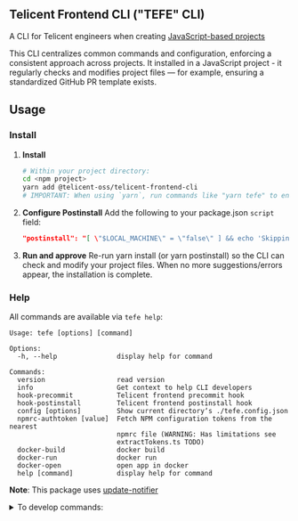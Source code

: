 ## Telicent Frontend CLI ("TEFE" CLI)

A CLI for Telicent engineers when creating [JavaScript-based projects](https://github.com/search?q=org%3Atelicent-oss++AND+%28language%3ATypeScript+OR+language%3AJavaScript+%29&type=code)


This CLI centralizes common commands and configuration, enforcing a consistent approach across projects. It installed in a JavaScript project - it regularly checks and modifies project files — for example, ensuring a standardized GitHub PR template exists.

## Usage

### Install

1. **Install**
   ```sh
   # Within your project directory:
   cd <npm project>
   yarn add @telicent-oss/telicent-frontend-cli
   # IMPORTANT: When using `yarn`, run commands like "yarn tefe" to ensure you use the local CLI.
   ```
2. **Configure Postinstall**
   Add the following to your package.json `script` field:
   ```json
   "postinstall": "[ \"$LOCAL_MACHINE\" = \"false\" ] && echo 'Skipping tefe hook-postinstall' || tefe hook-postinstall"
   ```
4. **Run and approve**
   Re-run yarn install (or yarn postinstall) so the CLI can check and modify your project files. When no more suggestions/errors appear, the installation is complete.

### Help

All commands are available via `tefe help`:
<!-- help -->
```
Usage: tefe [options] [command]

Options:
  -h, --help               display help for command

Commands:
  version                  read version
  info                     Get context to help CLI developers
  hook-precommit           Telicent frontend precommit hook
  hook-postinstall         Telicent frontend postinstall hook
  config [options]         Show current directoryʼs ./tefe.config.json
  npmrc-authtoken [value]  Fetch NPM configuration tokens from the nearest
                           npmrc file (WARNING: Has limitations see
                           extractTokens.ts TODO)
  docker-build             docker build
  docker-run               docker run
  docker-open              open app in docker
  help [command]           display help for command

```
<!-- /help -->

**Note**: This package uses [update-notifier](https://www.npmjs.com/package/update-notifier?activeTab=readme)

<details>
  <summary>To develop commands:</summary>

<hr />

### Tips

1. TypeScript source files import with `.js` extension e.g. `import a from './path.js`  (as `./src/**/*.ts` files are emitted and run from `./dist/**/*.js`)
2. JavaScript test files must not include any extension in imports `import a from './path';`
3. CLI developer workflows require heavy use of _symlinks_ via
    * [yarn link](https://classic.yarnpkg.com/lang/en/docs/cli/link/)
    * [yarn unlink](https://classic.yarnpkg.com/en/docs/cli/unlink#search)
    * And custom [yarn relink](https://github.com/telicent-oss/telicent-frontend-cli/commit/7e85e2383dd2494486cde4f65146dbb606b49159#diff-7ae45ad102eab3b6d7e7896acd08c427a9b25b346470d7bc6507b6481575d519R10) command for forcing stubborn symlinks to reset

4. It might help to familiarise yourself with the general process of
[building CLI tools](https://www.google.com/search?q=npm+cli+development+tutorial)


### Dev workflow

```sh
# To use (and develop) locally:
git clone git@telicent-oss/telicent-frontend-cli
cd telicent-frontend-cli
yarn install
yarn build
yarn link # creates symlink
# Sym-link/bin changes (e.g. package.json "bin" field) require:
yarn unlink && yarn link
```

Then for every local package you wish to use this cli:
```sh
cd <package>
yarn link @telicent-oss/telicent-frontend-cli
yarn tefe version
```

Or to use the package globally:
```sh
yarn global link @telicent-oss/telicent-frontend-cli
```

### Best Practices

**Automate** - When you have an idea for a CLI task:
   - Try to automate the task
   - Else, try to automate part of the task
   - Else, try to automate errors/warnings
   - Else, create some feedback to help the next idea

**Inter-operability**: Bias for CLI scripts running (consistently) on as many different platforms as possible — including stripped down CI machines. So:
* avoid non-node code
* target node 16
* do not bundle, to allow easy ssh-debugging/editing of scripts on CI machines

**Usefulness**: Avoid being so precious about the code that nothing gets added


</details>

